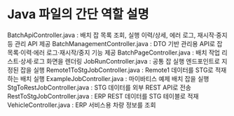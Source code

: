 # Java 파일의 간단 역할 설명

BatchApiController.java : 배치 잡 목록 조회, 실행 이력/상세, 에러 로그, 재시작·중지 등 관리 API 제공
BatchManagementController.java : DTO 기반 관리용 API로 잡 목록·이력·에러 로그·재시작/중지 기능 제공
BatchPageController.java : 배치 작업 리스트·상세·로그 화면을 렌더링
JobRunController.java : 공통 잡 실행 엔드포인트로 지정된 잡을 실행
Remote1ToStgJobController.java : Remote1 데이터를 STG로 적재하는 배치 실행
ExampleJobController.java : 마이바티스 예제 배치 잡을 실행
StgToRestJobController.java : STG 데이터를 외부 REST API로 전송
RestToStgJobController.java : ERP REST 데이터를 STG 테이블로 적재
VehicleController.java : ERP 서비스용 차량 정보를 조회


